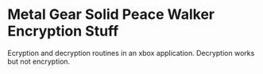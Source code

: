 Metal Gear Solid Peace Walker Encryption Stuff
===============

Ecryption and decryption routines in an xbox application.
Decryption works but not encryption.
